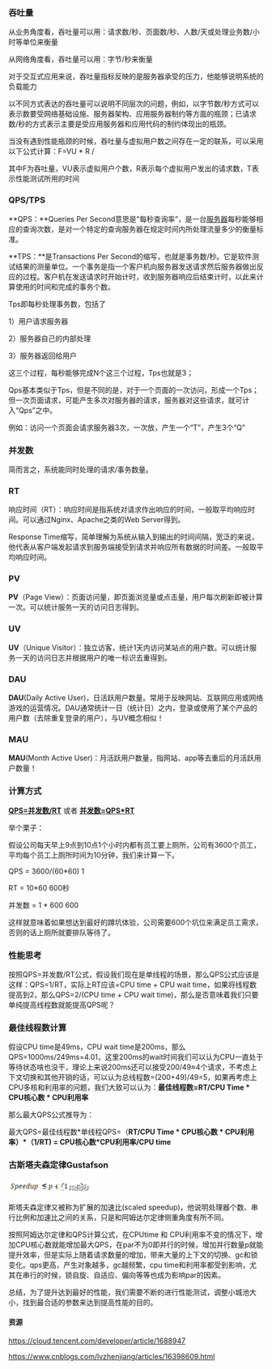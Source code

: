 ### 吞吐量

从业务角度看，吞吐量可以用：请求数/秒、页面数/秒、人数/天或处理业务数/小时等单位来衡量

从网络角度看，吞吐量可以用：字节/秒来衡量

对于交互式应用来说，吞吐量指标反映的是服务器承受的压力，他能够说明系统的负载能力

以不同方式表达的吞吐量可以说明不同层次的问题，例如，以字节数/秒方式可以表示数要受网络基础设施、服务器架构、应用服务器制约等方面的瓶颈；已请求数/秒的方式表示主要是受应用服务器和应用代码的制约体现出的瓶颈。

当没有遇到性能瓶颈的时候，吞吐量与虚拟用户数之间存在一定的联系，可以采用以下公式计算：F=VU * R /

其中F为吞吐量，VU表示虚拟用户个数，R表示每个虚拟用户发出的请求数，T表示性能测试所用的时间

### QPS/TPS

**QPS：**Queries Per Second意思是“每秒查询率”，是一台[服务器](https://cloud.tencent.com/product/cvm?from=10680)每秒能够相应的查询次数，是对一个特定的查询服务器在规定时间内所处理流量多少的衡量标准。

**TPS：**是Transactions Per Second的缩写，也就是事务数/秒。它是软件测试结果的测量单位。一个事务是指一个客户机向服务器发送请求然后服务器做出反应的过程。客户机在发送请求时开始计时，收到服务器响应后结束计时，以此来计算使用的时间和完成的事务个数。



Tps即每秒处理事务数，包括了

1）用户请求服务器

2）服务器自己的内部处理

3）服务器返回给用户

这三个过程，每秒能够完成N个这三个过程，Tps也就是3；

Qps基本类似于Tps，但是不同的是，对于一个页面的一次访问，形成一个Tps；但一次页面请求，可能产生多次对服务器的请求，服务器对这些请求，就可计入“Qps”之中。

例如：访问一个页面会请求服务器3次，一次放，产生一个“T”，产生3个“Q” 

### 并发数

简而言之，系统能同时处理的请求/事务数量。

### RT

响应时间（RT）：响应时间是指系统对请求作出响应的时间，一般取平均响应时间。可以通过Nginx、Apache之类的Web Server得到。

Response Time缩写，简单理解为系统从输入到输出的时间间隔，宽泛的来说，他代表从客户端发起请求到服务端接受到请求并响应所有数据的时间差。一般取平均响应时间。

### PV

**PV**（Page View）：页面访问量，即页面浏览量或点击量，用户每次刷新即被计算一次。可以统计服务一天的访问日志得到。

### UV

**UV**（Unique Visitor）：独立访客，统计1天内访问某站点的用户数。可以统计服务一天的访问日志并根据用户的唯一标识去重得到。

### DAU

**DAU**(Daily Active User)，日活跃用户数量。常用于反映网站、互联网应用或网络游戏的运营情况。DAU通常统计一日（统计日）之内，登录或使用了某个产品的用户数（去除重复登录的用户），与UV概念相似！

### MAU

**MAU**(Month Active User)：月活跃用户数量，指网站、app等去重后的月活跃用户数量！

### 计算方式

**<u>QPS=并发数/RT</u>**   或者   **<u>并发数=QPS*RT</u>**

举个栗子：

假设公司每天早上9点到10点1个小时内都有员工要上厕所，公司有3600个员工，平均每个员工上厕所时间为10分钟，我们来计算一下。

QPS    = 3600/(60*60)   1

RT      = 10*60            600秒

并发数 = 1 * 600          600

这样就意味着如果想达到最好的蹲坑体验，公司需要600个坑位来满足员工需求，否则的话上厕所就要排队等待了。

### 性能思考

按照QPS=并发数/RT公式，假设我们现在是单线程的场景，那么QPS公式应该是这样：QPS=1/RT，实际上RT应该=CPU time + CPU wait time，如果将线程数提高到2，那么QPS=2/(CPU time + CPU wait time)，那么是否意味着我们只要单纯提高线程数就能提高QPS呢？

### 最佳线程数计算

假设CPU time是49ms，CPU wait time是200ms，那么QPS=1000ms/249ms=4.01，这里200ms的wait时间我们可以认为CPU一直处于等待状态啥也没干，理论上来说200ms还可以接受200/49≈4个请求，不考虑上下文切换和其他开销的话，可以认为总线程数=(200+49)/49=5，如果再考虑上CPU多核和利用率的问题，我们大致可以认为：**最佳线程数=RT/CPU Time \* CPU核心数 \* CPU利用率**

那么最大QPS公式推导为：

最大QPS=最佳线程数*单线程QPS=（**RT/CPU Time \* CPU核心数 \* CPU利用率）\*（1/RT) = CPU核心数\*CPU利用率/CPU time**

### 古斯塔夫森定律Gustafson

![img](./img/7000.png)

斯塔夫森定律又被称为扩展的加速比(scaled speedup)，他说明处理器个数、串行比例和加速比之间的关系，只是和阿姆达尔定律侧重角度有所不同。

按照阿姆达尔定律和QPS计算公式，在CPUtime 和 CPU利用率不变的情况下，增加CPU核心数就能增加最大QPS，在par不为0即并行的时候，增加并行数量p就能提升效率，但是实际上随着请求数量的增加，带来大量的上下文的切换、gc和锁变化。qps更高，产生对象越多，gc越频繁，cpu time和利用率都受到影响，尤其在串行的时候，锁自旋、自适应、偏向等等也成为影响par的因素。

总结，为了提升达到最好的性能，我们需要不断的进行性能测试，调整小城池大小，找到最合适的参数来达到提高性能的目的。

#### 资源

https://cloud.tencent.com/developer/article/1688947

https://www.cnblogs.com/lvzhenjiang/articles/16398609.html